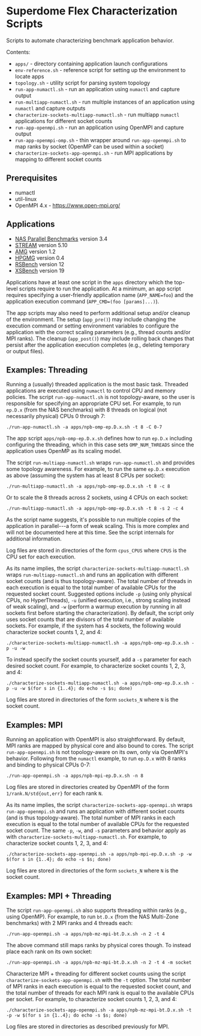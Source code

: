 Superdome Flex Characterization Scripts
=======================================

Scripts to automate characterizing benchmark application behavior.

Contents:

* `apps/` - directory containing application launch configurations
* `env-reference.sh` - reference script for setting up the environment to locate apps
* `topology.sh` - utility script for parsing system topology
* `run-app-numactl.sh` - run an application using `numactl` and capture output
* `run-multiapp-numactl.sh` - run multiple instances of an application using `numactl` and capture outputs
* `characterize-sockets-multiapp-numactl.sh` - run multiapp `numactl` applications for different socket counts
* `run-app-openmpi.sh` - run an application using OpenMPI and capture output
* `run-app-openmpi-omp.sh` - thin wrapper around `run-app-openmpi.sh` to map ranks by socket (OpenMP can be used within a socket)
* `characterize-sockets-app-openmpi.sh` - run MPI applications by mapping to different socket counts


Prerequisites
-------------

* numactl
* util-linux
* OpenMPI 4.x - https://www.open-mpi.org/


Applications
------------

* [NAS Parallel Benchmarks](https://www.nas.nasa.gov/publications/npb.html) version 3.4
* [STREAM](http://www.cs.virginia.edu/stream/) version 5.10
* [AMG](https://github.com/LLNL/AMG) version 1.2
* [HPGMG](https://bitbucket.org/hpgmg/hpgmg) version 0.4
* [RSBench](https://github.com/ANL-CESAR/RSBench) version 12
* [XSBench](https://github.com/ANL-CESAR/XSBench) version 19

Applications have at least one script in the `apps` directory which the top-level scripts require to run the application.
At a minimum, an app script requires specifying a user-friendly application name (`APP_NAME=foo`) and the application execution command (`APP_CMD=(foo [params]...)`).

The app scripts may also need to perform additional setup and/or cleanup of the environment.
The setup (`app_pre()`) may include changing the execution command or setting environment variables to configure the application with the correct scaling parameters (e.g., thread counts and/or MPI ranks).
The cleanup (`app_post()`) may include rolling back changes that persist after the application execution completes (e.g., deleting temporary or output files).


Examples: Threading
-------------------

Running a (usually) threaded application is the most basic task.
Threaded applications are executed using `numactl` to control CPU and memory policies.
The script `run-app-numactl.sh` is not topology-aware, so the user is responsible for specifying an appropriate CPU set.
For example, to run `ep.D.x` (from the NAS benchmarks) with 8 threads on logical (not necessarily physical) CPUs 0 through 7:

    ./run-app-numactl.sh -a apps/npb-omp-ep.D.x.sh -t 8 -C 0-7

The app script `apps/npb-omp-ep.D.x.sh` defines how to run `ep.D.x` including configuring the threading, which in this case sets `OMP_NUM_THREADS` since the application uses OpenMP as its scaling model.

The script `run-multiapp-numactl.sh` wraps `run-app-numactl.sh` and provides some topology awareness.
For example, to run the same `ep.D.x` execution as above (assuming the system has at least 8 CPUs per socket):

    ./run-multiapp-numactl.sh -a apps/npb-omp-ep.D.x.sh -t 8 -c 8

Or to scale the 8 threads across 2 sockets, using 4 CPUs on each socket:

    ./run-multiapp-numactl.sh -a apps/npb-omp-ep.D.x.sh -t 8 -s 2 -c 4

As the script name suggests, it's possible to run multiple copies of the application in parallel---a form of weak scaling.
This is more complex and will not be documented here at this time.
See the script internals for additional information.

Log files are stored in directories of the form `cpus_CPUS` where `CPUS` is the CPU set for each execution.

As its name implies, the script `characterize-sockets-multiapp-numactl.sh` wraps `run-multiapp-numactl.sh` and runs an application with different socket counts (and is thus topology-aware).
The total number of threads in each execution is equal to the total number of available CPUs for the requested socket count.
Suggested options include `-p` (using only physical CPUs, no HyperThreads), `-u` (unified execution, i.e., strong scaling instead of weak scaling), and `-w` (perform a warmup execution by running in all sockets first before starting the characterization).
By default, the script only uses socket counts that are divisors of the total number of available sockets.
For example, if the system has 4 sockets, the following would characterize socket counts 1, 2, and 4:

    ./characterize-sockets-multiapp-numactl.sh -a apps/npb-omp-ep.D.x.sh -p -u -w

To instead specify the socket counts yourself, add a `-s` parameter for each desired socket count.
For example, to characterize socket counts 1, 2, 3, and 4:

    ./characterize-sockets-multiapp-numactl.sh -a apps/npb-omp-ep.D.x.sh -p -u -w $(for s in {1..4}; do echo -s $s; done)

Log files are stored in directories of the form `sockets_N` where `N` is the socket count.


Examples: MPI
-------------

Running an application with OpenMPI is also straightforward.
By default, MPI ranks are mapped by physical core and also bound to cores.
The script `run-app-openmpi.sh` is not topology-aware on its own, only via OpenMPI's behavior.
Following from the `numactl` example, to run `ep.D.x` with 8 ranks and binding to physical CPUs 0-7:

    ./run-app-openmpi.sh -a apps/npb-mpi-ep.D.x.sh -n 8

Log files are stored in directories created by OpenMPI of the form `1/rank.N/std{out,err}` for each rank `N`.

As its name implies, the script `characterize-sockets-app-openmpi.sh` wraps `run-app-openmpi.sh` and runs an application with different socket counts (and is thus topology-aware).
The total number of MPI ranks in each execution is equal to the total number of available CPUs for the requested socket count.
The same `-p`, `-w`, and `-s` parameters and behavior apply as with `characterize-sockets-multiapp-numactl.sh`.
For example, to characterize socket counts 1, 2, 3, and 4:

    ./characterize-sockets-app-openmpi.sh -a apps/npb-mpi-ep.D.x.sh -p -w $(for s in {1..4}; do echo -s $s; done)

Log files are stored in directories of the form `sockets_N` where `N` is the socket count.


Examples: MPI + Threading
-------------------------

The script `run-app-openmpi.sh` also supports threading within ranks (e.g., using OpenMP).
For example, to run `bt.D.x` (from the NAS Multi-Zone benchmarks) with 2 MPI ranks and 4 threads each:

    ./run-app-openmpi.sh -a apps/npb-mz-mpi-bt.D.x.sh -n 2 -t 4

The above command still maps ranks by physical cores though.
To instead place each rank on its own socket:

    ./run-app-openmpi.sh -a apps/npb-mz-mpi-bt.D.x.sh -n 2 -t 4 -m socket

Characterize MPI + threading for different socket counts using the script `characterize-sockets-app-openmpi.sh` with the `-t` option.
The total number of MPI ranks in each execution is equal to the requested socket count, and the total number of threads for each MPI rank is equal to the available CPUs per socket.
For example, to characterize socket counts 1, 2, 3, and 4:

    ./characterize-sockets-app-openmpi.sh -a apps/npb-mz-mpi-bt.D.x.sh -t -p -w $(for s in {1..4}; do echo -s $s; done)

Log files are stored in directories as described previously for MPI.

